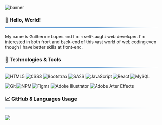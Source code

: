 ![banner](https://user-images.githubusercontent.com/86780871/175102663-a57eaee4-e652-4a92-8dc0-bbc6483a9fda.gif)

### 👋 Hello, World! <img src="spacer.png" alt="spacer" width="1500" height="2"/>
My name is Guilherme Lopes and I'm a self-taught web developer. I'm interested in both front and back-end of this vast world of web coding even though I have better skills at front-end. 

### 🔧 Technologies & Tools <img src="spacer.png" alt="spacer" width="1500" height="2"/>
![HTML5](https://img.shields.io/badge/html5-2D3136.svg?style=for-the-badge&logo=html5&logoColor=23E34F26)
![CSS3](https://img.shields.io/badge/css3-2D3136.svg?style=for-the-badge&logo=css3&logoColor=563D7C)
![Bootstrap](https://img.shields.io/badge/bootstrap-2D3136.svg?style=for-the-badge&logo=bootstrap&logoColor=23563D7C)
![SASS](https://img.shields.io/badge/SASS-2D3136.svg?style=for-the-badge&logo=SASS&logoColor=hotpink)
![JavaScript](https://img.shields.io/badge/javascript-2D3136.svg?style=for-the-badge&logo=javascript&logoColor=F7DF1E)
![React](https://img.shields.io/badge/React-2D3136?style=for-the-badge&logo=react&logoColor=61DAFB)
![MySQL](https://img.shields.io/badge/mysql-2D3136.svg?style=for-the-badge&logo=mysql&logoColor=5DA6DE)

![Git](https://img.shields.io/badge/GIT-2D3136.svg?style=for-the-badge&logo=git&logoColor=white)
![NPM](https://img.shields.io/badge/NPM-2D3136?style=for-the-badge&logo=NPM&logoColor=white)
![Figma](https://img.shields.io/badge/figma-2D3136.svg?style=for-the-badge&logo=figma&logoColor=white)
![Adobe Illustrator](https://img.shields.io/badge/adobe%20illustrator-2D3136.svg?style=for-the-badge&logo=adobe%20illustrator&logoColor=white)
![Adobe After Effects](https://img.shields.io/badge/Adobe%20After%20Effects-2D3136.svg?style=for-the-badge&logo=Adobe%20After%20Effects&logoColor=white)
 
### &#x1f4c8; GitHub & Languages Usage <img src="spacer.png" alt="spacer" width="1500" height="2"/>
<a href="https://github.com/guilhermxlopes/github-readme-stats"><img align="center" src="https://github-readme-stats.vercel.app/api/top-langs/?username=guilhermxlopes&layout=compact&bg_color=2D3136&text_color=FFFFFF&&hide_border=true&border_radius=0&hide_title=true&custom_title=Used Languages"/></a>
